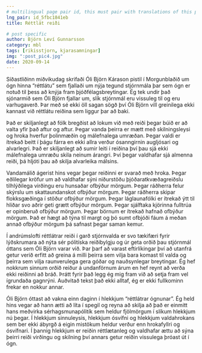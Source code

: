 ```yaml
---
# multilingual page pair id, this must pair with translations of this page. (This name must be unique)
lng_pair: id_5fbc1841eb
title: Réttlát reiði

# post specific
author: Björn Leví Gunnarsson
category: mbl
tags: [rikisstjorn, kjarasamningar]
img: ":post_pic4.jpg"
date: 2020-09-14
---
```


Síðastliðinn miðvikudag skrifaði Óli Björn Kárason pistil í Morgunblaðið um ógn hinna “réttlátu” sem fjallaði um nýja tegund stjórnmála þar sem ógn er notuð til þess að knýja fram þjóðfélagsbreytingar. Ég tek undir það sjónarmið sem Óli Björn fjallar um, slík stjórnmál eru vissuleg til og eru varhugaverð. Þar með sé ekki öll sagan sögð því Óli Björn vill greinilega ekki kannast við réttlátu reiðina sem liggur þar að baki.

Það er skiljanlegt að fólk bregðist að lokum við með reiði þegar búið er að valta yfir það aftur og aftur. Þegar vanda þeirra er mætt með skilningsleysi og hroka hverfur þolinmæðin og málefnalega umræðan. Þegar valdi er ítrekað beitt í þágu fárra en ekki allra verður ósanngirnin augljósari og alvarlegri. Það er skiljanlegt að sumir leiti í reiðina því þau sjá ekki málefnalega umræðu skila neinum árangri. Því þegar valdhafar sjá almenna reiði, þá hljóti þau að skilja alvarleika málsins.

Vandamálið ágerist hins vegar þegar reiðinni er svarað með hroka. Þegar eðlilegar kröfur um að valdhafar sýni niðurstöðu þjóðaratkvæðagreiðslu tilhlýðilega virðingu eru hunsaðar ofbýður mörgum. Þegar ráðherra felur skýrslu um skattaundanskot ofbýður mörgum. Þegar ráðherra skipar flokksgæðinga í stöður ofbýður mörgum. Þegar láglaunafólki er ítrekað ýtt til hliðar svo aðrir geti grætt ofbýður mörgum. Þegar sjálftaka kjörinna fulltrúa er opinberuð ofbýður mörgum. Þegar börnum er ítrekað hafnað ofbýður mörgum. Það er hægt að týna til margt og þó sumt ofbjóði fáum á meðan annað ofbýður mörgum þá safnast þegar saman kemur.

Í andrúmslofti réttlátrar reiði í garð stjórnvalda er svo tækifæri fyrir lýðskrumara að nýta sér pólitíska reiðibylgju og úr geta orðið þau stjórnmál óttans sem Óli Björn varar við. Þar þarf að varast eftirlíkingar því að utanfrá getur verið erfitt að greina á milli þeirra sem vilja bara komast til valda og þeirra sem vilja raunverulega gera góðar og nauðsynlegar breytingar. Ég hef nokkrum sinnum orðið reiður á undanförnum árum en hef reynt að verða ekki reiðinni að bráð. Þrátt fyrir það legg ég mig fram við að setja fram vel ígrundaða gagnrýni. Auðvitað tekst það ekki alltaf, ég er ekki fullkominn frekar en nokkur annar. 

Óli Björn óttast að vakna einn daginn í hlekkjum “réttlátrar ógnunar”. Ég held hins vegar að hann ætti að líta í spegil og reyna að skilja að það er einmitt hans meðvirka sérhagsmunapólitík sem heldur fjölmörgum í slíkum hlekkjum nú þegar. Í hlekkjum sinnuleysis, hlekkjum ósvífni og hlekkjum valdahrokans sem ber ekki ábyrgð á eigin mistökum heldur verður enn hrokafyllri og ósvífnari. Í þannig hlekkjum er reiðin réttlætanleg og valdhafar ættu að sýna þeirri reiði virðingu og skilning því annars getur reiðin vissulega þróast út í ógn. 